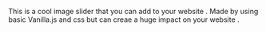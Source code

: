 This is a cool image slider that you can add to your website . Made by using basic Vanilla.js and css but can creae a huge impact on your website . 
